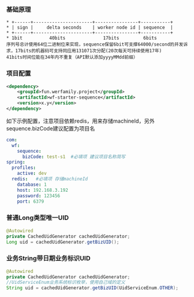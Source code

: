 ### 基础原理
```textmate
* +------+----------------------+----------------+-----------+
* | sign |     delta seconds    | worker node id | sequence  |
* +------+----------------------+----------------+-----------+
* 1bit          40bits              17bits         6bits
序列号总计使用64位二进制位来实现，sequence保留6bit可支撑64000/second的并发诉求，17bits的机器码可支持同应用131071次分配(20次每天可持续使用17年)
41bits时间位能在34年内不重复（API默认添加yyyyMMdd前缀）
```
### 项目配置
```xml
<dependency>
    <groupId>fun.werfamily.project</groupId>
    <artifactId>wf-starter-sequence</artifactId>
    <version>x.y</version>
</dependency>
```
如下示例配置，注意项目依赖redis，用来存储machineId，另外sequence.bizCode建议配置为项目名
```yml
com:
  wf:
    sequence:
      bizCode: test-s1  #必填项 建议项目名称简写
spring:
  profiles:
    active: dev
  redis:   #必填项 存储machineId
    database: 1
    host: 192.168.3.192
    password: 123456
    port: 6379
```
### 普通Long类型唯一UID
```java
@Autowired
private CachedUidGenerator cachedUidGenerator;
Long uid = cachedUidGenerator.getBizUID();
```
### 业务String带日期业务标识UID 
```java
@Autowired
private CachedUidGenerator cachedUidGenerator;
//UidServiceEnum业务系统标识枚举，使用自己域的定义
String uid = cachedUidGenerator.getBizUID(UidServiceEnum.OTHER);
```